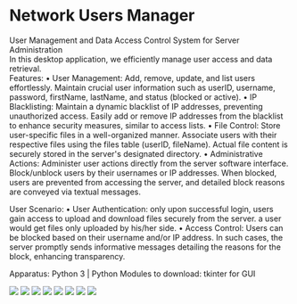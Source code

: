 # Network Users Manager

  User Management and Data Access Control System for Server Administration<br>
  In this desktop application, we efficiently manage user access and data retrieval.<br>
  Features:
    • User Management: Add, remove, update, and list users effortlessly. Maintain crucial user information such as userID, username, password, firstName, lastName, and status (blocked or active).
    • IP Blacklisting: Maintain a dynamic blacklist of IP addresses, preventing unauthorized access. Easily add or remove IP addresses from the blacklist to enhance security measures, similar to access lists.
    • File Control: Store user-specific files in a well-organized manner. Associate users with their respective files using the files table (userID, fileName). Actual file content is securely stored in the server's designated directory.
    • Administrative Actions: Administer user actions directly from the server software interface. Block/unblock users by their usernames or IP addresses. When blocked, users are prevented from accessing the server, and detailed block reasons are conveyed via textual messages.
  
  User Scenario:
    • User Authentication: only upon successful login, users gain access to upload and download files securely from the server. a user would get files only uploaded by his/her side.
    • Access Control: Users can be blocked based on their username and/or IP address. In such cases, the server promptly sends informative messages detailing the reasons for the block, enhancing transparency.

  Apparatus: Python 3 | Python Modules to download: tkinter for GUI 

![](1_Connecting_Peers.png)
![](2_Sending_Files_P2P.png)
![](3_Download_Received_File.png)
![](3_The_File_Downloaded_Without_Errors.png)
![](4_Choose_Directory.png)
![](4_Download_File_Already_Sent.png)
![](4_The_File_Downloaded_Without_Errors.png)
![](5_Heigh_Error_Rate_Warning.png)
